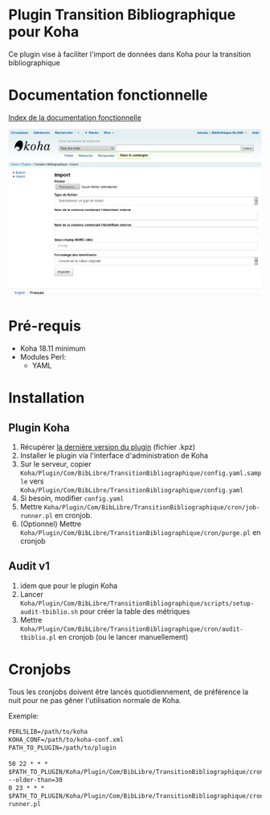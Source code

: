 # Plugin Transition Bibliographique pour Koha

Ce plugin vise à faciliter l'import de données dans Koha pour la
transition bibliographique

# Documentation fonctionnelle

[Index de la documentation fonctionnelle](doc/)

![Plugin - outil d'import](doc/images/koha-plugin-tb-import.png)


# Pré-requis

- Koha 18.11 minimum
- Modules Perl:
  - YAML

# Installation

## Plugin Koha

1. Récupérer [la dernière version du
   plugin](https://github.com/biblibre/koha-plugin-transition-bibliographique/releases/latest)
   (fichier .kpz)
2. Installer le plugin via l'interface d'administration de Koha
3. Sur le serveur, copier
   `Koha/Plugin/Com/BibLibre/TransitionBibliographique/config.yaml.sample`
   vers `Koha/Plugin/Com/BibLibre/TransitionBibliographique/config.yaml`
4. Si besoin, modifier `config.yaml`
5. Mettre
   `Koha/Plugin/Com/BibLibre/TransitionBibliographique/cron/job-runner.pl`
   en cronjob.
6. (Optionnel) Mettre
   `Koha/Plugin/Com/BibLibre/TransitionBibliographique/cron/purge.pl` en
   cronjob

## Audit v1

1. idem que pour le plugin Koha
2. Lancer `Koha/Plugin/Com/BibLibre/TransitionBibliographique/scripts/setup-audit-tbiblio.sh` pour créer la table des métriques
3. Mettre
   `Koha/Plugin/Com/BibLibre/TransitionBibliographique/cron/audit-tbiblio.pl`
   en cronjob (ou le lancer manuellement)

# Cronjobs

Tous les cronjobs doivent être lancés quotidiennement, de préférence la nuit
pour ne pas gêner l'utilisation normale de Koha.

Exemple:

```
PERL5LIB=/path/to/koha
KOHA_CONF=/path/to/koha-conf.xml
PATH_TO_PLUGIN=/path/to/plugin

50 22 * * * $PATH_TO_PLUGIN/Koha/Plugin/Com/BibLibre/TransitionBibliographique/cron/purge.pl --older-than=30
0 23 * * * $PATH_TO_PLUGIN/Koha/Plugin/Com/BibLibre/TransitionBibliographique/cron/job-runner.pl
```
